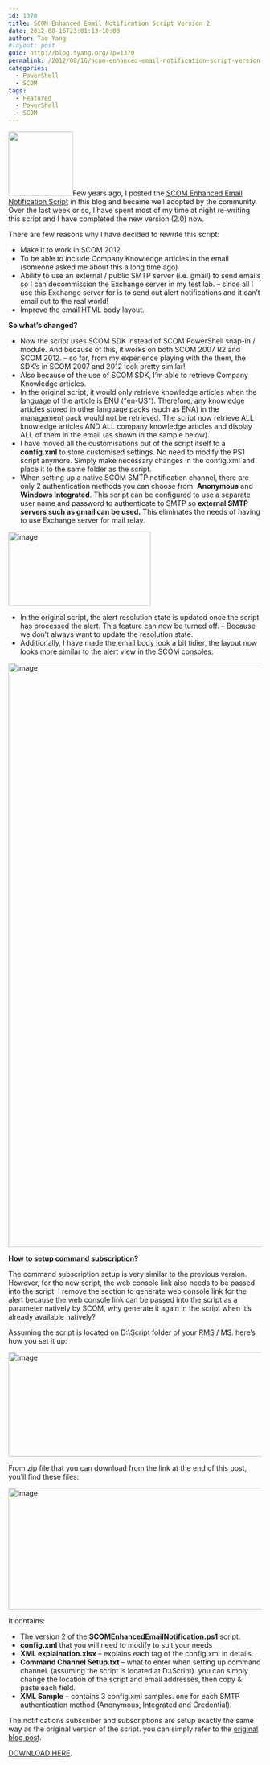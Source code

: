 ```yaml
---
id: 1370
title: SCOM Enhanced Email Notification Script Version 2
date: 2012-08-16T23:01:13+10:00
author: Tao Yang
#layout: post
guid: http://blog.tyang.org/?p=1370
permalink: /2012/08/16/scom-enhanced-email-notification-script-version-2/
categories:
  - PowerShell
  - SCOM
tags:
  - Featured
  - PowerShell
  - SCOM
---
```

<a href="http://blog.tyang.org/wp-content/uploads/2012/08/version-2-badge.png"><img class="alignleft size-full wp-image-1372" title="version-2-badge" src="http://blog.tyang.org/wp-content/uploads/2012/08/version-2-badge.png" alt="" width="128" height="128" /></a>Few years ago, I posted the <a href="http://blog.tyang.org/2010/07/19/enhanced-scom-alerts-notification-emails/">SCOM Enhanced Email Notification Script</a> in this blog and became well adopted by the community. Over the last week or so, I have spent most of my time at night re-writing this script and I have completed the new version (2.0) now.

There are few reasons why I have decided to rewrite this script:
<ul>
	<li>Make it to work in SCOM 2012</li>
	<li>To be able to include Company Knowledge articles in the email (someone asked me about this a long time ago)</li>
	<li>Ability to use an external / public SMTP server (i.e. gmail) to send emails so I can decommission the Exchange server in my test lab. – since all I use this Exchange server for is to send out alert notifications and it can’t email out to the real world!</li>
	<li>Improve the email HTML body layout.</li>
</ul>
<strong>So what’s changed?</strong>
<ul>
	<li>Now the script uses SCOM SDK instead of SCOM PowerShell snap-in / module. And because of this, it works on both SCOM 2007 R2 and SCOM 2012. – so far, from my experience playing with the them, the SDK’s in SCOM 2007 and 2012 look pretty similar!</li>
	<li>Also because of the use of SCOM SDK, I’m able to retrieve Company Knowledge articles.</li>
	<li>In the original script, it would only retrieve knowledge articles when the language of the article is ENU ("en-US"). Therefore, any knowledge articles stored in other language packs (such as ENA) in the management pack would not be retrieved. The script now retrieve ALL knowledge articles AND ALL company knowledge articles and display ALL of them in the email (as shown in the sample below).</li>
	<li>I have moved all the customisations out of the script itself to a <strong>config.xml</strong> to store customised settings. No need to modify the PS1 script anymore. Simply make necessary changes in the config.xml and place it to the same folder as the script.</li>
	<li>When setting up a native SCOM SMTP notification channel, there are only 2 authentication methods you can choose from: <strong>Anonymous</strong> and <strong>Windows Integrated</strong>. This script can be configured to use a separate user name and password to authenticate to SMTP so <strong>external SMTP servers such as gmail can be used.</strong> This eliminates the needs of having to use Exchange server for mail relay.</li>
</ul>
<a href="http://blog.tyang.org/wp-content/uploads/2012/08/image1.png"><img style="background-image: none; padding-left: 0px; padding-right: 0px; display: inline; padding-top: 0px; border-width: 0px;" title="image" src="http://blog.tyang.org/wp-content/uploads/2012/08/image_thumb1.png" alt="image" width="283" height="148" border="0" /></a>
<ul>
	<li>In the original script, the alert resolution state is updated once the script has processed the alert. This feature can now be turned off. – Because we don’t always want to update the resolution state.</li>
	<li>Additionally, I have made the email body look a bit tidier, the layout now looks more similar to the alert view in the SCOM consoles:</li>
</ul>
<a href="http://blog.tyang.org/wp-content/uploads/2012/08/image2.png"><img style="background-image: none; padding-left: 0px; padding-right: 0px; display: inline; padding-top: 0px; border: 0px;" title="image" src="http://blog.tyang.org/wp-content/uploads/2012/08/image_thumb2.png" alt="image" width="580" height="1163" border="0" /></a>

<strong>How to setup command subscription?</strong>

The command subscription setup is very similar to the previous version. However, for the new script, the web console link also needs to be passed into the script. I remove the section to generate web console link for the alert because the web console link can be passed into the script as a parameter natively by SCOM, why generate it again in the script when it’s already available natively?

Assuming the script is located on D:\Script folder of your RMS / MS. here’s how you set it up:

<a href="http://blog.tyang.org/wp-content/uploads/2012/08/image3.png"><img style="background-image: none; padding-left: 0px; padding-right: 0px; display: inline; padding-top: 0px; border: 0px;" title="image" src="http://blog.tyang.org/wp-content/uploads/2012/08/image_thumb3.png" alt="image" width="580" height="208" border="0" /></a>

From zip file that you can download from the link at the end of this post, you’ll find these files:

<a href="http://blog.tyang.org/wp-content/uploads/2012/08/image4.png"><img style="background-image: none; padding-left: 0px; padding-right: 0px; display: inline; padding-top: 0px; border: 0px;" title="image" src="http://blog.tyang.org/wp-content/uploads/2012/08/image_thumb4.png" alt="image" width="580" height="242" border="0" /></a>

It contains:
<ul>
	<li>The version 2 of the <strong>SCOMEnhancedEmailNotification.ps1</strong> script.</li>
	<li><strong>config.xml</strong> that you will need to modify to suit your needs</li>
	<li><strong>XML explaination.xlsx</strong> – explains each tag of the config.xml in details.</li>
	<li><strong>Command Channel Setup.txt</strong> – what to enter when setting up command channel. (assuming the script is located at D:\Script). you can simply change the location of the script and email addresses, then copy & paste each field.</li>
	<li><strong>XML Sample</strong> – contains 3 config.xml samples. one for each SMTP authentication method (Anonymous, Integrated and Credential).</li>
</ul>
The notifications subscriber and subscriptions are setup exactly the same way as the original version of the script. you can simply refer to the <a href="http://blog.tyang.org/2010/07/19/enhanced-scom-alerts-notification-emails/">original blog post</a>.

<a href="http://blog.tyang.org/wp-content/uploads/2012/09/SCOMEnhancedEmailNotification.V2.1.rar">DOWNLOAD HERE</a>.